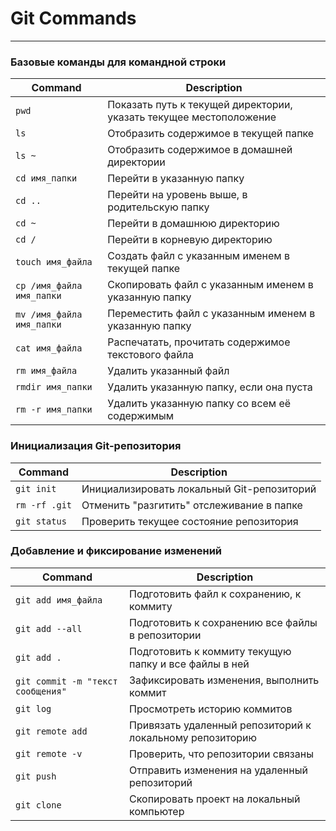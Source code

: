 # Git Commands

-------------

### Базовые команды для командной строки

|              Command       |                                Description                        |
|----------------------------|-------------------------------------------------------------------|
| `pwd`                      | Показать путь к текущей директории, указать текущее местоположение|
| `ls`                       | Отобразить содержимое в текущей папке                             |
| `ls ~`                     | Отобразить содержимое в домашней директории                       |
| `cd имя_папки`             | Перейти в указанную папку                                         |
| `cd ..`                    | Перейти на уровень выше, в родительскую папку                     |
| `cd ~`                     | Перейти в домашнюю директорию                                     |
| `cd /`                     | Перейти в корневую директорию                                     |
| `touch имя_файла`          | Создать файл с указанным именем в текущей папке                   |
| `cp /имя_файла имя_папки`  | Скопировать файл с указанным именем в указанную папку             |
| `mv /имя_файла имя_папки`  | Переместить файл с указанным именем в указанную папку             |
| `cat имя_файла`            | Распечатать, прочитать содержимое текстового файла                |
| `rm имя_файла`             | Удалить указанный файл                                            |
| `rmdir имя_папки`          | Удалить указанную папку, если она пуста                           |
| `rm -r имя_папки`          | Удалить указанную папку со всем её содержимым                     |


### Инициализация Git-репозитория

    
|                  Command      |                       Description                       |
|-------------------------------|---------------------------------------------------------|
| `git init`                    | Инициализировать локальный Git-репозиторий              |
| `rm -rf .git`                 | Отменить "разгитить" отслеживание в папке               |
| `git status`                  | Проверить текущее состояние репозитория                 |



### Добавление и фиксирование изменений


|                  Command             |                      Description                        |
|--------------------------------------|---------------------------------------------------------|
| `git add имя_файла`                  | Подготовить файл к сохранению, к коммиту                |
| `git add --all`                      | Подготовить к сохранению все файлы в репозитории        |
| `git add .`                          | Подготовить к коммиту текущую папку и все файлы в ней   |
| `git commit -m "текст сообщения"`    | Зафиксировать изменения, выполнить коммит               |
| `git log`                            | Просмотреть историю коммитов                            |
| `git remote add`                     | Привязать удаленный репозиторий к локальному репозиторию|
| `git remote -v`                      | Проверить, что репозитории связаны                      |
| `git push`                           | Отправить изменения на удаленный репозиторий            |
| `git clone`                          | Скопировать проект на локальный компьютер               |





